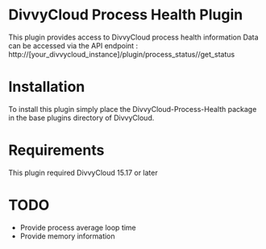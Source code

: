 # DivvyCloud Process Health Plugin

This plugin provides access to DivvyCloud process health information
Data can be accessed via the API endpoint :
http://[your_divvycloud_instance]/plugin/process_status//get_status

# Installation 

To install this plugin simply place the DivvyCloud-Process-Health package in the base plugins directory of DivvyCloud. 

# Requirements

This plugin required DivvyCloud 15.17  or later


# TODO

 - Provide process average loop time
 - Provide memory information
 



